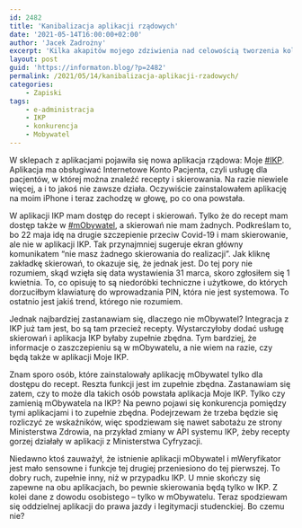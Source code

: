 ```yaml
---
id: 2482
title: 'Kanibalizacja aplikacji rządowych'
date: '2021-05-14T16:00:00+02:00'
author: 'Jacek Zadrożny'
excerpt: 'Kilka akapitów mojego zdziwienia nad celowością tworzenia kolejnych aplikacji rządowych. Co ma IKP, czego nie ma mObywatel?'
layout: post
guid: 'https://informaton.blog/?p=2482'
permalink: /2021/05/14/kanibalizacja-aplikacji-rzadowych/
categories:
    - Zapiski
tags:
    - e-administracja
    - IKP
    - konkurencja
    - Mobywatel
---
```


W sklepach z aplikacjami pojawiła się nowa aplikacja rządowa: Moje [\#IKP](https://informaton.blog/tag/ikp/). Aplikacja ma obsługiwać Internetowe Konto Pacjenta, czyli usługę dla pacjentów, w której można znaleźć recepty i skierowania. Na razie niewiele więcej, a i to jakoś nie zawsze działa. Oczywiście zainstalowałem aplikację na moim iPhone i teraz zachodzę w głowę, po co ona powstała.

W aplikacji IKP mam dostęp do recept i skierowań. Tylko że do recept mam dostęp także w [\#mObywatel](https://informaton.blog/tag/mobywatel/), a skierowań nie mam żadnych. Podkreślam to, bo 22 maja idę na drugie szczepienie przeciw Covid-19 i mam skierowanie, ale nie w aplikacji IKP. Tak przynajmniej sugeruje ekran główny komunikatem “nie masz żadnego skierowania do realizacji”. Jak kliknę zakładkę skierowań, to okazuje się, że jednak jest. Do tej pory nie rozumiem, skąd wzięła się data wystawienia 31 marca, skoro zgłosiłem się 1 kwietnia. To, co opisuję to są niedoróbki techniczne i użytkowe, do których dorzuciłbym klawiaturę do wprowadzania PIN, która nie jest systemowa. To ostatnio jest jakiś trend, którego nie rozumiem.

Jednak najbardziej zastanawiam się, dlaczego nie mObywatel? Integracja z IKP już tam jest, bo są tam przecież recepty. Wystarczyłoby dodać usługę skierowań i aplikacja IKP byłaby zupełnie zbędna. Tym bardziej, że informacje o zaszczepieniu są w mObywatelu, a nie wiem na razie, czy będą także w aplikacji Moje IKP.

Znam sporo osób, które zainstalowały aplikację mObywatel tylko dla dostępu do recept. Reszta funkcji jest im zupełnie zbędna. Zastanawiam się zatem, czy to może dla takich osób powstała aplikacja Moje IKP. Tylko czy zamienią mObywatela na IKP? Na pewno pojawi się konkurencja pomiędzy tymi aplikacjami i to zupełnie zbędna. Podejrzewam że trzeba będzie się rozliczyć ze wskaźników, więc spodziewam się nawet sabotażu ze strony Ministerstwa Zdrowia, na przykład zmiany w API systemu IKP, żeby recepty gorzej działały w aplikacji z Ministerstwa Cyfryzacji.

Niedawno ktoś zauważył, że istnienie aplikacji mObywatel i mWeryfikator jest mało sensowne i funkcje tej drugiej przeniesiono do tej pierwszej. To dobry ruch, zupełnie inny, niż w przypadku IKP. U mnie skończy się zapewne na obu aplikacjach, bo pewnie skierowania będą tylko w IKP. Z kolei dane z dowodu osobistego – tylko w mObywatelu. Teraz spodziewam się oddzielnej aplikacji do prawa jazdy i legitymacji studenckiej. Bo czemu nie?